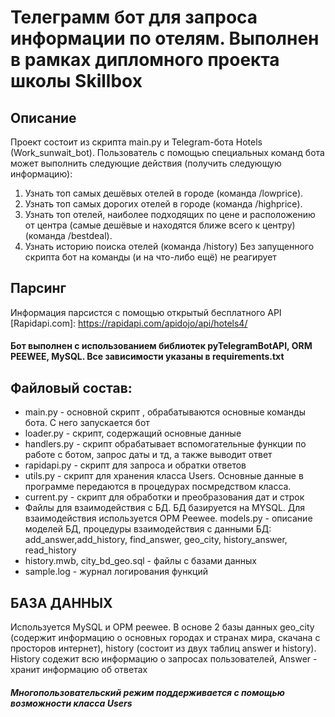 # Телеграмм бот для запроса информации по отелям. Выполнен в рамках дипломного проекта школы Skillbox
## Описание
Проект состоит из скрипта main.py и Telegram-бота Hotels (Work_sunwait_bot).
Пользователь с помощью специальных команд бота может выполнить следующие
действия (получить следующую информацию):
1. Узнать топ самых дешёвых отелей в городе (команда /lowprice).
2. Узнать топ самых дорогих отелей в городе (команда /highprice).
3. Узнать топ отелей, наиболее подходящих по цене и расположению от центра
(самые дешёвые и находятся ближе всего к центру) (команда /bestdeal).
4. Узнать историю поиска отелей (команда /history)
Без запущенного скрипта бот на команды (и на что-либо ещё) не реагирует
## Парсинг 
Информация парсистся  с помощью открытый бесплатного API [Rapidapi.com]: https://rapidapi.com/apidojo/api/hotels4/

#### Бот выполнен с использованием библиотек pyTelegramBotAPI, ORM PEEWEE, MySQL. Все зависимости указаны в requirements.txt

## Файловый состав:
- main.py - основной скрипт , обрабатываются основные команды бота. С него запускается бот
- loader.py - скрипт, содержащий основные данные
- handlers.py - скрипт обрабатывает вспомогательные функции по работе с ботом, запрос даты и тд, а также выводит ответ
- rapidapi.py - скрипт для запроса  и обратки ответов 
- utils.py - скрипт для хранения класса Users. Основные данные в программе передаются в процедурах посмредством класса. 
- current.py - скрипт  для обработки и преобразования дат и строк
- Файлы для взаимодействия с БД. БД базируется на MYSQL. Для взаимодействия используется ОРМ Peewee. models.py - описание моделей БД, процедуры взаимодействия с данными БД: add_answer,add_history, find_answer, geo_city, history_answer, read_history
- history.mwb, city_bd_geo.sql - файлы с базами данных
- sample.log - журнал логирования функций

## БАЗА ДАННЫХ
Используется MySQL и ОРМ peewee. В основе 2 базы данных geo_city (содержит информацию о основных городах и странах мира,
скачана с просторов интернет), history (состоит из двух таблиц answer и history). History содежит всю информацию о запросах
 пользователей, Answer - хранит информацию об ответах

##### Многопользовательский режим поддерживается с помощью возможности класса Users
